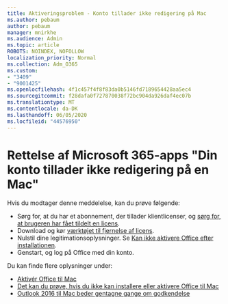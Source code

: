 ```yaml
---
title: Aktiveringsproblem - Konto tillader ikke redigering på Mac
ms.author: pebaum
author: pebaum
manager: mnirkhe
ms.audience: Admin
ms.topic: article
ROBOTS: NOINDEX, NOFOLLOW
localization_priority: Normal
ms.collection: Adm_O365
ms.custom:
- "3409"
- "9001425"
ms.openlocfilehash: 4f1c457f4f8f83da0b5146fd7189654428aa5ec4
ms.sourcegitcommit: f28dafa0f727870038f72bc904da926daf4ec07b
ms.translationtype: MT
ms.contentlocale: da-DK
ms.lasthandoff: 06/05/2020
ms.locfileid: "44576950"
---
```

# <a name="fixing-the-microsoft-365-apps-your-account-doesnt-allow-editing-on-a-mac-message"></a>Rettelse af Microsoft 365-apps "Din konto tillader ikke redigering på en Mac"

Hvis du modtager denne meddelelse, kan du prøve følgende:

- Sørg for, at du har et abonnement, der tillader klientlicenser, og [sørg for, at brugeren har fået tildelt en licens](https://docs.microsoft.com/microsoft-365/admin/add-users/add-users). 
- Download og kør [værktøjet til fjernelse af licens](https://support.office.com/article/how-to-remove-office-license-files-on-a-mac-b032c0f6-a431-4dad-83a9-6b727c03b193).
- Nulstil dine legitimationsoplysninger. Se [Kan ikke aktivere Office efter installationen](https://support.office.com/article/5efba2b4-b1e6-4e5f-bf3c-6ab945d03dea#bkmk_cantactivate).
- Genstart, og log på Office med din konto.

Du kan finde flere oplysninger under:
- [Aktivér Office til Mac](https://support.office.com/article/activate-office-for-mac-7f6646b1-bb14-422a-9ad4-a53410fcefb2)
- [Det kan du prøve, hvis du ikke kan installere eller aktivere Office til Mac](https://support.office.com/article/5efba2b4-b1e6-4e5f-bf3c-6ab945d03dea#picktab=activation)
- [Outlook 2016 til Mac beder gentagne gange om godkendelse](https://docs.microsoft.com/outlook/troubleshoot/sign-in/repeated-prompts-authentication)